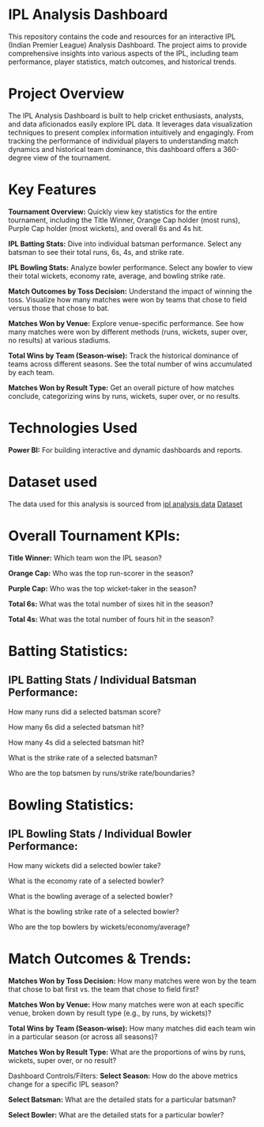 # IPL Analysis Dashboard
This repository contains the code and resources for an interactive IPL (Indian Premier League) Analysis Dashboard. The project aims to provide comprehensive insights into various aspects of the IPL, including team performance, player statistics, match outcomes, and historical trends.

# Project Overview
The IPL Analysis Dashboard is built to help cricket enthusiasts, analysts, and data aficionados easily explore IPL data. It leverages data visualization techniques to present complex information intuitively and engagingly. From tracking the performance of individual players to understanding match dynamics and historical team dominance, this dashboard offers a 360-degree view of the tournament.

# Key Features
**Tournament Overview:** Quickly view key statistics for the entire tournament, including the Title Winner, Orange Cap holder (most runs), Purple Cap holder (most wickets), and overall 6s and 4s hit.

**IPL Batting Stats:** Dive into individual batsman performance. Select any batsman to see their total runs, 6s, 4s, and strike rate.

**IPL Bowling Stats:** Analyze bowler performance. Select any bowler to view their total wickets, economy rate, average, and bowling strike rate.

**Match Outcomes by Toss Decision:** Understand the impact of winning the toss. Visualize how many matches were won by teams that chose to field versus those that chose to bat.

**Matches Won by Venue:** Explore venue-specific performance. See how many matches were won by different methods (runs, wickets, super over, no results) at various stadiums.

**Total Wins by Team (Season-wise):** Track the historical dominance of teams across different seasons. See the total number of wins accumulated by each team.

**Matches Won by Result Type:** Get an overall picture of how matches conclude, categorizing wins by runs, wickets, super over, or no results.

# Technologies Used
**Power BI:** For building interactive and dynamic dashboards and reports.

# Dataset used 
The data used for this analysis is sourced from 
<a href = "https://github.com/Palash0321/Data-Analysis-Dashboard/blob/main/ipl_matches_2008_2022.csv">ipl analysis data</a>
<a href = "https://github.com/Palash0321/Data-Analysis-Dashboard/blob/main/ipl_ball_by_ball_2008_2022.csv">Dataset</a>

# Overall Tournament KPIs:
**Title Winner:** Which team won the IPL season?

**Orange Cap:** Who was the top run-scorer in the season?

**Purple Cap:** Who was the top wicket-taker in the season?

**Total 6s:** What was the total number of sixes hit in the season?

**Total 4s:** What was the total number of fours hit in the season?

# Batting Statistics:
## IPL Batting Stats / Individual Batsman Performance:
How many runs did a selected batsman score?

How many 6s did a selected batsman hit?

How many 4s did a selected batsman hit?

What is the strike rate of a selected batsman?

Who are the top batsmen by runs/strike rate/boundaries?

# Bowling Statistics:
## IPL Bowling Stats / Individual Bowler Performance:
How many wickets did a selected bowler take?

What is the economy rate of a selected bowler?

What is the bowling average of a selected bowler?

What is the bowling strike rate of a selected bowler?

Who are the top bowlers by wickets/economy/average?

# Match Outcomes & Trends:
**Matches Won by Toss Decision:** How many matches were won by the team that chose to bat first vs. the team that chose to field first?

**Matches Won by Venue:** How many matches were won at each specific venue, broken down by result type (e.g., by runs, by wickets)?

**Total Wins by Team (Season-wise):** How many matches did each team win in a particular season (or across all seasons)?

**Matches Won by Result Type:** What are the proportions of wins by runs, wickets, super over, or no result?

Dashboard Controls/Filters:
**Select Season:** How do the above metrics change for a specific IPL season?

**Select Batsman:** What are the detailed stats for a particular batsman?

**Select Bowler:** What are the detailed stats for a particular bowler?
